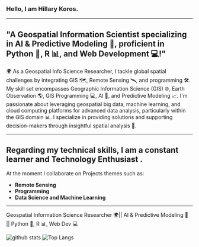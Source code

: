 
### Hello, I am Hillary Koros.

---
## "A  Geospatial Information Scientist specializing in AI & Predictive Modeling 🤖, proficient in Python 🐍, R 📊, and Web Development 💻!"
🌍 As a Geospatial Info Science Researcher, I tackle global spatial challenges by integrating GIS 🗺️, Remote Sensing 🛰️, and programming 🛠️. My skill set encompasses Geographic Information Science (GIS) 🌐, Earth Observation 🌎, GIS Programming 💻, AI 🤖, and Predictive Modeling 📈. I'm passionate about leveraging geospatial big data, machine learning, and cloud computing platforms for advanced data analysis, particularly within the GIS domain 📊. I specialize in providing solutions and supporting decision-makers through insightful spatial analysis 🌟.

---
## Regarding my technical skills, I am a constant learner and Technology Enthusiast . 
At the moment I collaborate  on Projects themes such as:
- **Remote Sensing**  
- **Programming** 
- **Data Science and Machine Learning**
---

Geospatial Information Science Researcher 🌍|| AI & Predictive Modeling 🤖 || Python 🐍, R 📊, Web Dev 💻

![github stats](https://github-readme-stats.vercel.app/api?username=HillaryKoros&show_icons=true)
![Top Langs](https://github-readme-stats.vercel.app/api/top-langs/?username=HillaryKoros&langs_count=3&hide=javascript,go,html,css,tex)
